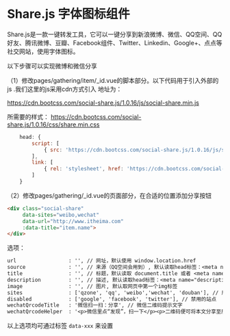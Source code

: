 # Share.js 字体图标组件

Share.js是一款一键转发工具，它可以一键分享到新浪微博、微信、QQ空间、QQ好友、腾讯微博、豆瓣、Facebook组件、Twitter、Linkedin、Google+、点点等社交网站，使用字体图标。

以下步骤可以实现微博和微信分享

（1）修改pages/gathering/item/_id.vue的脚本部分。以下代码用于引入外部的js .我们这里的js采用cdn方式引入  地址为：

https://cdn.bootcss.com/social-share.js/1.0.16/js/social-share.min.js

所需要的样式： https://cdn.bootcss.com/social-share.js/1.0.16/css/share.min.css

```js
    head: {
        script: [
            { src: 'https://cdn.bootcss.com/social-share.js/1.0.16/js/social-share.min.js' }
        ],
        link: [
            { rel: 'stylesheet', href: 'https://cdn.bootcss.com/social-share.js/1.0.16/css/share.min.css' }
        ]
    }
```

（2）修改pages/gathering/_id.vue的页面部分，在合适的位置添加分享按钮

```html
<div class="social-share"  
     data-sites="weibo,wechat" 
     data-url="http://www.itheima.com" 
     :data-title="item.name">
</div> 
```

选项：

```txt
url                 : '', // 网址，默认使用 window.location.href
source              : '', // 来源（QQ空间会用到）, 默认读取head标签：<meta name="site" content="http://overtrue" />
title               : '', // 标题，默认读取 document.title 或者 <meta name="title" content="share.js" />
description         : '', // 描述, 默认读取head标签：<meta name="description" content="PHP弱类型的实现原理分析" />
image               : '', // 图片, 默认取网页中第一个img标签
sites               : ['qzone', 'qq', 'weibo','wechat', 'douban'], // 启用的站点
disabled            : ['google', 'facebook', 'twitter'], // 禁用的站点
wechatQrcodeTitle   : '微信扫一扫：分享', // 微信二维码提示文字
wechatQrcodeHelper  : '<p>微信里点“发现”，扫一下</p><p>二维码便可将本文分享至朋友圈。</p>'
```

以上选项均可通过标签 `data-xxx` 来设置